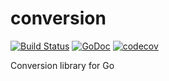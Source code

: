 # conversion

[![Build Status](https://travis-ci.com/deepbaksu/conversion.svg?branch=master)](https://travis-ci.com/deepbaksu/conversion)
[![GoDoc](https://godoc.org/github.com/deepbaksu/conversion?status.svg)](https://godoc.org/github.com/deepbaksu/conversion)
[![codecov](https://codecov.io/gh/deepbaksu/conversion/branch/master/graph/badge.svg)](https://codecov.io/gh/deepbaksu/conversion)

Conversion library for Go
